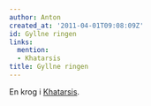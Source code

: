 ```yaml
---
author: Anton
created_at: '2011-04-01T09:08:09Z'
id: Gyllne ringen
links:
  mention:
  - Khatarsis
title: Gyllne ringen
---
```


En krog i [Khatarsis].

  [Khatarsis]: Khatarsis
